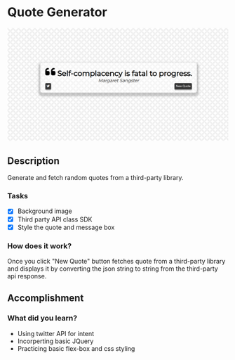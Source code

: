 # Quote Generator

![screenshot](./docs/quote-generator.png)
## Description
Generate and fetch random quotes from a third-party library.

### Tasks
- [X] Background image
- [X] Third party API class SDK
- [X] Style the quote and message box

### How does it work?
Once you click "New Quote" button fetches quote from a third-party library and displays it by converting the json string to string from the third-party api response.

## Accomplishment
### What did you learn?
- Using twitter API for intent
- Incorperting basic JQuery 
- Practicing basic flex-box and css styling
